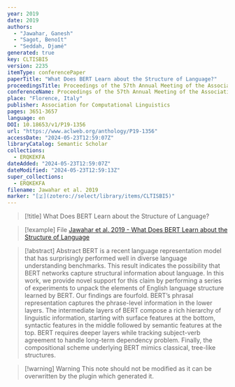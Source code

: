 ```yaml
---
year: 2019
date: 2019
authors:
  - "Jawahar, Ganesh"
  - "Sagot, Benoît"
  - "Seddah, Djamé"
generated: true
key: CLTISBI5
version: 2235
itemType: conferencePaper
paperTitle: "What Does BERT Learn about the Structure of Language?"
proceedingsTitle: Proceedings of the 57th Annual Meeting of the Association for Computational Linguistics
conferenceName: Proceedings of the 57th Annual Meeting of the Association for Computational Linguistics
place: "Florence, Italy"
publisher: Association for Computational Linguistics
pages: 3651-3657
language: en
DOI: 10.18653/v1/P19-1356
url: "https://www.aclweb.org/anthology/P19-1356"
accessDate: "2024-05-23T12:59:07Z"
libraryCatalog: Semantic Scholar
collections:
  - ERQKEKFA
dateAdded: "2024-05-23T12:59:07Z"
dateModified: "2024-05-23T12:59:13Z"
super_collections:
  - ERQKEKFA
filename: Jawahar et al. 2019
marker: "[🇿](zotero://select/library/items/CLTISBI5)"
---
```


> [!title] What Does BERT Learn about the Structure of Language?

> [!example] File
> [Jawahar et al. 2019 - What Does BERT Learn about the Structure of Language](/Papers/PDFs/Jawahar%20et%20al.%202019%20-%20What%20Does%20BERT%20Learn%20about%20the%20Structure%20of%20Language.pdf)

> [!abstract] Abstract
> BERT is a recent language representation model that has surprisingly performed well in diverse language understanding benchmarks. This result indicates the possibility that BERT networks capture structural information about language. In this work, we provide novel support for this claim by performing a series of experiments to unpack the elements of English language structure learned by BERT. Our findings are fourfold. BERT’s phrasal representation captures the phrase-level information in the lower layers. The intermediate layers of BERT compose a rich hierarchy of linguistic information, starting with surface features at the bottom, syntactic features in the middle followed by semantic features at the top. BERT requires deeper layers while tracking subject-verb agreement to handle long-term dependency problem. Finally, the compositional scheme underlying BERT mimics classical, tree-like structures.

>[!warning] Warning
> This note should not be modified as it can be overwritten by the plugin which generated it.


